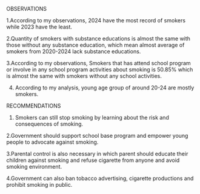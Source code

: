 OBSERVATIONS

1.According to my observations, 2024 have the most record of smokers while 2023 have the least.

2.Quantity of smokers with substance educations is almost the same with those without any substance education, which mean almost average of smokers from 2020-2024 lack substance educations.

3.According to my observations, Smokers that has attend school program or involve in any school program activities about smoking is 50.85% which is almost the same with smokers without any school activities.

4. According to my analysis, young age group of around 20-24 are mostly smokers.





RECOMMENDATIONS

1. Smokers can still stop smoking by learning about the risk and consequences of smoking.

2.Government should support school base program and empower young people to advocate against smoking.

3.Parental control is also necessary in which parent should educate their children against smoking and refuse cigarette from anyone and avoid smoking environment.

4.Government can also ban tobacco advertising, cigarette productions and prohibit smoking in public.

